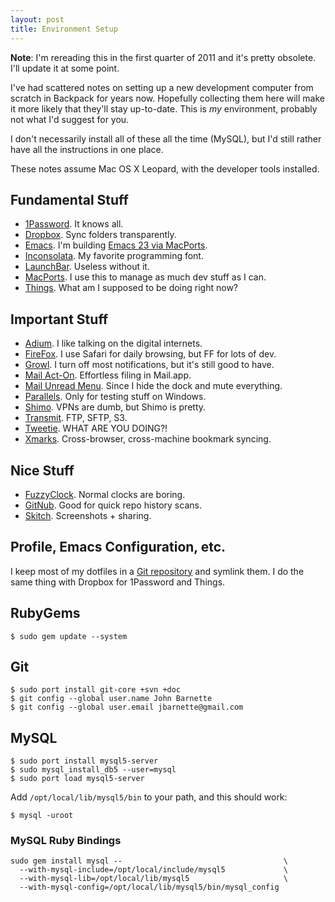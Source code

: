 ```yaml
---
layout: post
title: Environment Setup
---
```


**Note**: I'm rereading this in the first quarter of 2011 and it's
pretty obsolete. I'll update it at some point.

I've had scattered notes on setting up a new development computer from
scratch in Backpack for years now. Hopefully collecting them here will
make it more likely that they'll stay up-to-date. This is *my*
environment, probably not what I'd suggest for you.

I don't necessarily install all of these all the time (MySQL), but I'd
still rather have all the instructions in one place.

These notes assume Mac OS X Leopard, with the developer tools
installed.

## Fundamental Stuff

* [1Password][1p]. It knows all.
* [Dropbox][db]. Sync folders transparently.
* [Emacs][em]. I'm building [Emacs 23 via MacPorts][es].
* [Inconsolata][in]. My favorite programming font.
* [LaunchBar][lb]. Useless without it.
* [MacPorts][mp]. I use this to manage as much dev stuff as I can.
* [Things][th]. What am I supposed to be doing right now?

## Important Stuff

* [Adium][ad]. I like talking on the digital internets.
* [FireFox][ff]. I use Safari for daily browsing, but FF for lots of dev.
* [Growl][gr]. I turn off most notifications, but it's still good to have.
* [Mail Act-On][ma]. Effortless filing in Mail.app.
* [Mail Unread Menu][mu]. Since I hide the dock and mute everything.
* [Parallels][pa]. Only for testing stuff on Windows.
* [Shimo][sh]. VPNs are dumb, but Shimo is pretty.
* [Transmit][tr]. FTP, SFTP, S3.
* [Tweetie][tw]. WHAT ARE YOU DOING?!
* [Xmarks][xm]. Cross-browser, cross-machine bookmark syncing.

## Nice Stuff

* [FuzzyClock][fc]. Normal clocks are boring.
* [GitNub][gn]. Good for quick repo history scans.
* [Skitch][sk]. Screenshots + sharing.

## Profile, Emacs Configuration, etc.

I keep most of my dotfiles in a [Git repository][df] and symlink
them. I do the same thing with Dropbox for 1Password and Things.

## RubyGems

    $ sudo gem update --system

## Git

    $ sudo port install git-core +svn +doc
    $ git config --global user.name John Barnette
    $ git config --global user.email jbarnette@gmail.com

## MySQL

    $ sudo port install mysql5-server
    $ sudo mysql_install_db5 --user=mysql
    $ sudo port load mysql5-server

Add `/opt/local/lib/mysql5/bin` to your path, and this should work:

    $ mysql -uroot

### MySQL Ruby Bindings

    sudo gem install mysql --                                    \
      --with-mysql-include=/opt/local/include/mysql5             \
      --with-mysql-lib=/opt/local/lib/mysql5                     \
      --with-mysql-config=/opt/local/lib/mysql5/bin/mysql_config

[1p]: http://agilewebsolutions.com/products/1Password
[ad]: http://adium.im
[db]: https://www.getdropbox.com
[df]: http://github.com/jbarnette/dotfiles
[em]: http://www.gnu.org/software/emacs
[es]: http://github.com/jbarnette/ports
[fc]: http://www.objectpark.org/FuzzyClock.html
[ff]: http://getfirefox.com
[gn]: http://wiki.github.com/Caged/gitnub
[gr]: http://growl.info
[in]: http://www.levien.com/type/myfonts/inconsolata.html
[lb]: http://www.obdev.at/products/launchbar/index.html
[ma]: http://www.indev.ca/MailActOn.html
[mp]: http://www.macports.org
[mu]: http://www.loganrockmore.com/MailUnreadMenu
[pa]: http://www.parallels.com
[sh]: http://www.shimoapp.com
[sk]: http://skitch.com
[th]: http://culturedcode.com/things
[tr]: http://www.panic.com/transmit
[tw]: http://www.atebits.com/tweetie-mac
[xm]: http://www.xmarks.com
